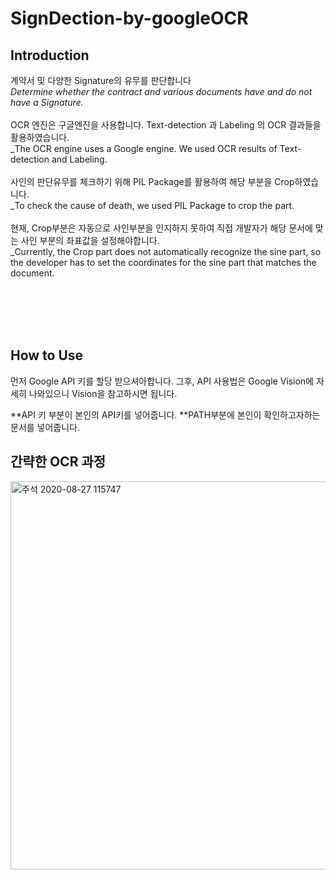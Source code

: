 # SignDection-by-googleOCR

## Introduction 

계약서 및 다양한 Signature의 유무를 판단합니다<br>
_Determine whether the contract and various documents have and do not have a Signature._
<br><br>
OCR 엔진은 구글엔진을 사용합니다. Text-detection 과 Labeling 의 OCR 결과들을 활용하였습니다.<br>
_The OCR engine uses a Google engine. We used OCR results of Text-detection and Labeling.
<br><br>
사인의 판단유무를 체크하기 위해 PIL Package를 활용하여 해당 부분을 Crop하였습니다.<br>
_To check the cause of death, we used PIL Package to crop the part.
<br><br>
현재, Crop부분은 자동으로 사인부분을 인지하지 못하여 직접 개발자가 해당 문서에 맞는 사인 부분의 좌표값을 설정해야합니다.<br>
_Currently, the Crop part does not automatically recognize the sine part, so the developer has to set the coordinates for the sine part that matches the document.
  
  
  <br><br><br><br>
  
  
## How to Use

먼저 Google API 키를 할당 받으셔아합니다.
그후, API 사용법은 Google Vision에 자세히 나와있으니 Vision을 참고하시면 됩니다.

**API 키 부분이 본인의 API키를 넣어줍니다.
**PATH부분에 본인이 확인하고자하는 문서를 넣어줍니다.





## 간략한 OCR 과정
<img width="621" alt="주석 2020-08-27 115747" src="https://user-images.githubusercontent.com/41941627/91379188-0adbc900-e85d-11ea-85d1-83f8b721794d.png">



